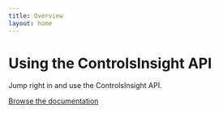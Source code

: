 ```yaml
---
title: Overview
layout: home
---
```


# Using the ControlsInsight API
Jump right in and use the ControlsInsight API.

<a href="v1/" class="button">Browse the documentation</a>
